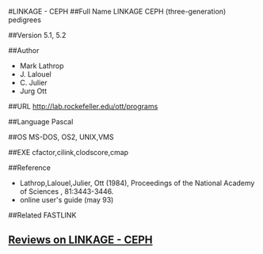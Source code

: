 #LINKAGE - CEPH
##Full Name
 LINKAGE CEPH (three-generation) pedigrees

##Version
5.1, 5.2

##Author
* Mark Lathrop
* J. Lalouel
* C. Julier
* Jurg Ott

##URL
http://lab.rockefeller.edu/ott/programs

##Language
Pascal

##OS
MS-DOS, OS2, UNIX,VMS

##EXE
cfactor,cilink,clodscore,cmap

##Reference
* Lathrop,Lalouel,Julier, Ott (1984), Proceedings of the National Academy of Sciences , 81:3443-3446.
* online user's guide (may 93)

##Related
FASTLINK


## [Reviews on LINKAGE - CEPH](https://github.com/gaow/genetic-analysis-software/issues/274)
